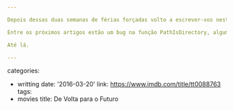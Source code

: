 ```yaml
---

Depois dessas duas semanas de férias forçadas volto a escrever-vos neste humilde blogue. Houve um pequeno problema com o script que insere um arquivo de código-fonte dentro da página e ele comeu todos os meus bits disponíveis por mês na hospedagem do saite.

Entre os próximos artigos estão um bug na função PathIsDirectory, algumas traduções não-ortodoxas para handle, thread e dead lock, a estrutura dos códigos de erro do Windows e algumas ruminações sobre como fazer um script de build.

Até lá.

---
```

categories:
- writting
date: '2016-03-20'
link: https://www.imdb.com/title/tt0088763
tags:
- movies
title: De Volta para o Futuro
